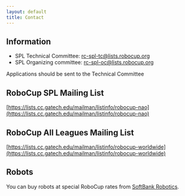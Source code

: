 ```yaml
---
layout: default
title: Contact
---
```

## Information
- SPL Technical Committee: rc-spl-tc@lists.robocup.org
- SPL Organizing committee: rc-spl-oc@lists.robocup.org

Applications should be sent to the Technical Committee

## RoboCup SPL Mailing List
[https://lists.cc.gatech.edu/mailman/listinfo/robocup-nao](https://lists.cc.gatech.edu/mailman/listinfo/robocup-nao)

## RoboCup All Leagues Mailing List
[https://lists.cc.gatech.edu/mailman/listinfo/robocup-worldwide](https://lists.cc.gatech.edu/mailman/listinfo/robocup-worldwide)

## Robots
You can buy robots at special RoboCup rates from [SoftBank Robotics](https://www.ald.softbankrobotics.com/en).
